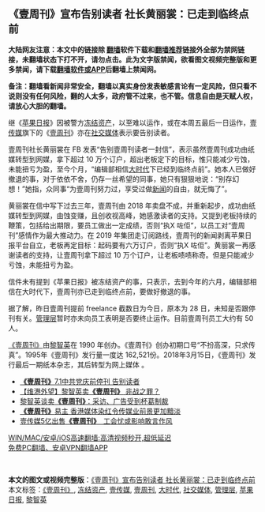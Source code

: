  <h2>《壹周刊》宣布告别读者 社长黄丽裳：已走到临终点前</h2> <p class="notice"><b>大陆网友注意：本文中的链接除 <a href="https://github.com/bannedbook/fanqiang" >翻墙</a>软件下载和<a href="https://github.com/killgcd/justmysocks/blob/master/README.md">翻墙推荐</a>链接外全部为禁网链接，未翻墙状态下打不开，请勿点击。此为文字版禁闻，欲看图文视频完整版和更多禁闻，请下载<a href="https://github.com/bannedbook/fanqiang">翻墙软件或APP</a>后翻墙上禁闻网。</p><p>备注：翻墙看新闻非常安全，翻墙以真实身份发表敏感言论有一定风险，但只看不说则没有任何风险，翻的人太多，政府管不过来，也不管。信息自由是天赋人权，请放心大胆的翻墙。</b></p>  <div class="entry">  <p>继《<a href="https://www.bannedbook.org/bnews/tag/%e8%8b%b9%e6%9e%9c%e6%97%a5%e6%8a%a5/" class="st_tag internal_tag" rel="tag" title="标签 苹果日报 下的日志">苹果日报</a>》因被警方<a href="https://www.bannedbook.org/bnews/tag/%E5%86%BB%E7%BB%93%E8%B5%84%E4%BA%A7/" class="st_tag internal_tag" rel="tag" title="标签 冻结资产 下的日志">冻结资产</a>，以至难以运作，或在本周五最后一日运作，<a href="https://www.bannedbook.org/bnews/tag/%E5%A3%B9%E4%BC%A0%E5%AA%92/" class="st_tag internal_tag" rel="tag" title="标签 壹传媒 下的日志">壹传媒</a>旗下的《<a href="https://www.bannedbook.org/bnews/tag/%E5%A3%B9%E5%91%A8%E5%88%8A/" class="st_tag internal_tag" rel="tag" title="标签 壹周刊 下的日志">壹周刊</a>》亦在<a href="https://www.bannedbook.org/bnews/tag/%e7%a4%be%e4%ba%a4%e5%aa%92%e4%bd%93/" class="st_tag internal_tag" rel="tag" title="标签 社交媒体 下的日志">社交媒体</a>表示要告别读者。</p> <p>壹周刊社长黄丽裳在 FB 发表“告别壹周刊读者一封信”，表示虽然壹周刊成功由纸媒转型到网媒，拿下超过 10 万个订户，超出老板定下的目标，惟只能减少亏蚀，未能扭亏为盈，至今个月，“编辑部相信<a href="https://www.bannedbook.org/bnews/tag/%E5%A4%A7%E6%97%B6%E4%BB%A3/" class="st_tag internal_tag" rel="tag" title="标签 大时代 下的日志">大时代</a>下已经到临终点前”。她本人已做好撤退的事，对于依依不舍，仍存一丝希望的同事，她只有狠狠地说：“别存幻想！”她指，众同事“为壹周刊努力过，享受过做<span class='wp_keywordlink_affiliate'><a href="https://www.bannedbook.org/" title="新闻">新闻</a></span>的自由，就无悔了”。</p>  <p>黄丽裳在信中写下过去三年，壹周刊由 2018 年卖盘不成，并重新起步，成功由纸媒转型到网媒，由蚀变赚，且创收视高峰，她感激读者的支持。又提到老板持续的鞭策，包括给出期限，要员工做出一定成绩，否则“执X 咗佢”，以员工对“壹周刊”感情作为最大推动力。在 2019 年集团走订阅路线，壹周刊的新闻剥离苹果日报平台自立，老板再定目标：起码要有六万订户，否则“执X 咗佢”。黄丽裳一再感谢读者的支持，让壹周刊拿下超过 10 万个订户，让老板啧啧称奇。但是只能减少亏蚀，未能扭亏为盈。</p> <p>信件未有提到《苹果日报》被冻结资产的事，只表示，去到今年的六月，编辑部相信在大时代下，壹周刊亦已走到临终点前，要做好撤退的事。</p>  <p>据了解，昨日壹周刊提前 freelance 截数日为今日，原本为 28 日，未知是否跟停刊有关。<a href="https://www.bannedbook.org/bnews/tag/%E7%AE%A1%E7%90%86%E5%B1%82/" class="st_tag internal_tag" rel="tag" title="标签 管理层 下的日志">管理层</a>暂时亦未向员工表明是否要终止运作。目前壹周刊员工大约有 50 人。</p> <p><a href="https://www.bannedbook.org/bnews/tag/%E3%80%8A%E5%A3%B9%E5%91%A8%E5%88%8A%E3%80%8B/" class="st_tag internal_tag" rel="tag" title="标签 《壹周刊》 下的日志">《壹周刊》</a>由<a href="https://www.bannedbook.org/bnews/tag/%e9%bb%8e%e6%99%ba%e8%8b%b1/" class="st_tag internal_tag" rel="tag" title="标签 黎智英 下的日志">黎智英</a>在 1990 年创办。《壹周刊》创办初期口号“不扮高深，只求传真”。1995年《壹周刊》发行量一度达 162,521份。2018年3月15日，《壹周刊》发行最后一期纸本杂志，其后转型为网上媒体 。</p>  <ul class='op-related-articles' title='相关阅读'> <li><a href='https://www.bannedbook.org/bnews/ssgc/20210623/1572661.html' target='_blank'><b>《壹周刊》</b>7.1中共党庆前停刊 告别读者</a></li> <li><a href='https://www.bannedbook.org/bnews/comments/20170722/795427.html' target='_blank'>【维港外望】黎智英卖<b>《壹周刊》</b> 非战之罪？</a></li> <li><a href='https://www.bannedbook.org/bnews/cnnews/20170720/794310.html' target='_blank'>黎智英谈卖<b>《壹周刊》</b>：采访、广告受到杯葛制裁</a></li> <li><a href='https://www.bannedbook.org/bnews/cnnews/20170719/793954.html' target='_blank'><b>《壹周刊》</b>易主 香港媒体染红令传媒业前景更加黯淡</a></li> <li><a href='https://www.bannedbook.org/bnews/headline/20170718/793109.html' target='_blank'>壹传媒5亿出售<b>《壹周刊》</b>　工会忧或影响敢言作风</a></li> </ul> <p class="texttj"> <a href="https://github.com/bannedbook/fanqiang/wiki/V2ray%E6%9C%BA%E5%9C%BA" target="_blank">WIN/MAC/安卓/iOS高速翻墙:高清视频秒开,超低延迟</a><br/> <a href="https://github.com/bannedbook/fanqiang/wiki/%E7%A6%81%E9%97%BB%E7%BD%91%E5%AE%89%E5%8D%93%E7%BF%BB%E5%A2%99%E6%96%B0%E9%97%BBAPP" target="_blank">免费PC翻墙、安卓VPN翻墙APP</a></p><p>  </p> <a name='sharetosocial'></a>       <div><b>本文的图文或视频完整版</b>：<a href='https://www.bannedbook.org/bnews/comments/20210623/1572717.html'>《壹周刊》宣布告别读者 社长黄丽裳：已走到临终点前</a></div>  </div><!--END ENTRY--> <div class="postfooter"> <div>本文标签：<a href="https://www.bannedbook.org/bnews/tag/%E3%80%8A%E5%A3%B9%E5%91%A8%E5%88%8A%E3%80%8B/" rel="tag">《壹周刊》</a>, <a href="https://www.bannedbook.org/bnews/tag/%E5%86%BB%E7%BB%93%E8%B5%84%E4%BA%A7/" rel="tag">冻结资产</a>, <a href="https://www.bannedbook.org/bnews/tag/%E5%A3%B9%E4%BC%A0%E5%AA%92/" rel="tag">壹传媒</a>, <a href="https://www.bannedbook.org/bnews/tag/%E5%A3%B9%E5%91%A8%E5%88%8A/" rel="tag">壹周刊</a>, <a href="https://www.bannedbook.org/bnews/tag/%E5%A4%A7%E6%97%B6%E4%BB%A3/" rel="tag">大时代</a>, <a href="https://www.bannedbook.org/bnews/tag/%e7%a4%be%e4%ba%a4%e5%aa%92%e4%bd%93/" rel="tag">社交媒体</a>, <a href="https://www.bannedbook.org/bnews/tag/%E7%AE%A1%E7%90%86%E5%B1%82/" rel="tag">管理层</a>, <a href="https://www.bannedbook.org/bnews/tag/%e8%8b%b9%e6%9e%9c%e6%97%a5%e6%8a%a5/" rel="tag">苹果日报</a>, <a href="https://www.bannedbook.org/bnews/tag/%e9%bb%8e%e6%99%ba%e8%8b%b1/" rel="tag">黎智英</a></div>  </div><!--END POSTFOOTER--> 